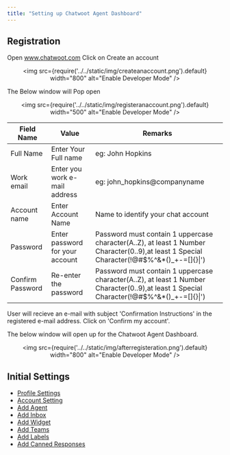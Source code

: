 ```yaml
---
title: "Setting up Chatwoot Agent Dashboard"
---
```


## Registration 
Open www.chatwoot.com 
Click on Create an account  
<div align="center">

<img src={require('../../static/img/createanaccount.png').default} width="800" alt="Enable Developer Mode" />

</div>

The Below window will Pop open  
<div align="center">

<img src={require('../../static/img/registeranaccount.png').default} width="500" alt="Enable Developer Mode" />

</div>

| Field Name       | Value                           | Remarks                                                                                                                                   |
|------------------|---------------------------------|-------------------------------------------------------------------------------------------------------------------------------------------|
| Full Name        | Enter Your Full name            | eg: John Hopkins                                                                                                                          |
| Work email       | Enter you work e-mail address   | eg: john_hopkins@companyname                                                                                                              |
| Account name     | Enter Account Name              | Name to identify your chat account                                                                                                        |
| Password         | Enter password for your account | Password must contain 1 uppercase character(A..Z), at least 1 Number Character(0..9),at least 1 Special  Character(!@#$%^&*()_+-=[]{}\|') |
| Confirm Password | Re-enter the password           | Password must contain 1 uppercase character(A..Z), at least 1 Number Character(0..9),at least 1 Special  Character(!@#$%^&*()_+-=[]{}\|') |

User will recieve an e-mail with subject 'Confirmation Instructions' in the registered e-mail address. Click on 'Confirm my account'.

The below window will open up for the Chatwoot Agent Dashboard.  
<div align="center">

<img src={require('../../static/img/afterregisteration.png').default} width="800" alt="Enable Developer Mode" />

</div>



## Initial Settings
<!-- TODO How to give links to next pages here? -->

- [Profile Settings](profilesettings.md)
- [Account Setting](accountsettings.md)
- [Add Agent](addagentsettings.md)
- [Add Inbox](addinboxsettings.md)
- [Add Widget](settingupchatwootwidget.md)
- [Add Teams](addteamssettings.md)
- [Add Labels](addlabelsettings.md)
- [Add Canned Responses](cannedresponsesettings.md)



